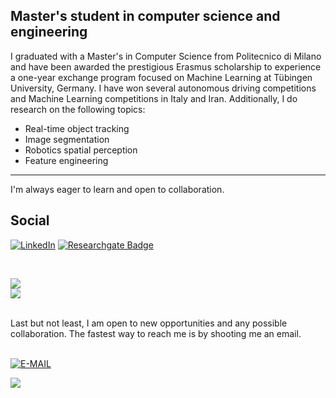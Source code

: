 ## Master's student in computer science and engineering

I graduated with a Master's in Computer Science from Politecnico di Milano and have been awarded the prestigious Erasmus scholarship to experience a one-year exchange program focused on Machine Learning at Tübingen University, Germany. I have won several autonomous driving competitions and Machine Learning competitions in Italy and Iran. 
Additionally, I do research on the following topics:

- Real-time object tracking
- Image segmentation
- Robotics spatial perception
- Feature engineering
<hr>

I'm always eager to learn and open to collaboration.

## Social
[![LinkedIn](https://img.shields.io/badge/LinkedIn-%230077B5.svg?logo=linkedin&logoColor=white)](https://www.linkedin.com/in/miladgoudarzi/)
[![Researchgate Badge](https://img.shields.io/badge/-Researchgate-mediumaquamarine?style=flat-square&logo=researchgate&logoColor=white&link=https://www.researchgate.net/profile/Arash-Mehrzadi)](https://www.researchgate.net/profile/Milad-Goudarzi-2)

<br/>

![](https://github-readme-stats.vercel.app/api?username=milad-goudarzi&theme=dark&hide_border=false&include_all_commits=true&count_private=true)<br/>
![](https://github-readme-stats.vercel.app/api/top-langs/?username=milad-goudarzi&theme=dark&hide_border=false&include_all_commits=true&count_private=true&layout=compact)<br/>



<br/>
Last but not least, I am open to new opportunities and any possible collaboration.
The fastest way to reach me is by shooting me an email.<br/><br/>

[![E-MAIL](https://img.shields.io/static/v1.svg?label=send&message=milad.goudarzi@mail.polimi.it&color=red&logo=email&style=social)](mailto:milad.goudarzi@mail.polimi.it?subject=Hey!)
<br/>


[![](https://visitcount.itsvg.in/api?id=milad-goudarzi&icon=0&color=0)](https://visitcount.itsvg.in)

<!--
**milad-goudarzi/milad-goudarzi** is a ✨ _special_ ✨ repository because its `README.md` (this file) appears on your GitHub profile.

Here are some ideas to get you started:

- 🔭 I’m currently working on ...
- 🌱 I’m currently learning ...
- 👯 I’m looking to collaborate on ...
- 🤔 I’m looking for help with ...
- 💬 Ask me about ...
- 📫 How to reach me: ...
- 😄 Pronouns: ...
- ⚡ Fun fact: ...
-->
